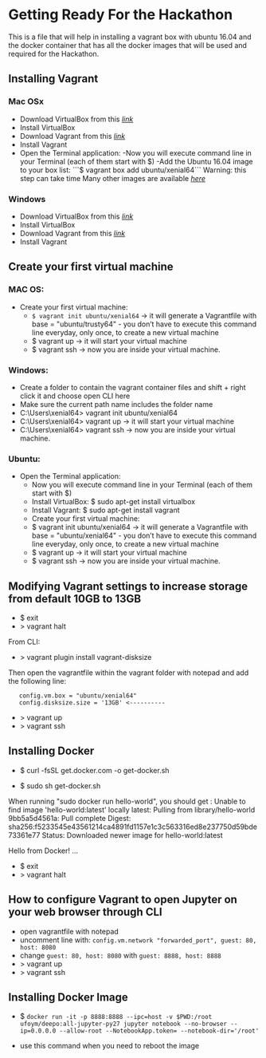 # Getting Ready For the Hackathon

This is a file that will help in installing a vagrant box with ubuntu 16.04 and the docker container that has all the docker images that will be used and required for the Hackathon.

## Installing Vagrant 

### Mac OSx
- Download VirtualBox from this [*link*](https://www.virtualbox.org/wiki/Downloads)
- Install VirtualBox
- Download Vagrant from this [*link*](https://www.vagrantup.com/downloads.html)
- Install Vagrant
- Open the Terminal application:
  -Now you will execute command line in your Terminal (each of them start with $)
  -Add the Ubuntu 16.04 image to your box list: ```$ vagrant box add ubuntu/xenial64``` Warning: this step can take time
Many other images are available [*here*](https://app.vagrantup.com/boxes/search)

### Windows
- Download VirtualBox from this [*link*](https://intranet.hbtn.io/rltoken/Z2roTuyhhdPF0CnohrZQIw)
- Install VirtualBox
- Download Vagrant from this [*link*](https://intranet.hbtn.io/rltoken/0WSgWVLsNmTFDTgwy1Xg1Q)
- Install Vagrant

## Create your first virtual machine

### MAC OS:
- Create your first virtual machine:
  - ```$ vagrant init ubuntu/xenial64``` -> it will generate a Vagrantfile with base = "ubuntu/trusty64" - you don’t have to execute this command line everyday, only once, to create a new virtual machine 
  - $ vagrant up -> it will start your virtual machine 
  - $ vagrant ssh -> now you are inside your virtual machine. 

### Windows:
- Create a folder to contain the vagrant container files and shift + right click it and choose open CLI here
- Make sure the current path name includes the folder name
- C:\Users\xenial64> vagrant init ubuntu/xenial64 
- C:\Users\xenial64> vagrant up -> it will start your virtual machine 
- C:\Users\xenial64> vagrant ssh -> now you are inside your virtual machine. 

### Ubuntu:
- Open the Terminal application:
  - Now you will execute command line in your Terminal (each of them start with $)
  - Install VirtualBox: $ sudo apt-get install virtualbox
  - Install Vagrant: $ sudo apt-get install vagrant
  - Create your first virtual machine:
  - $ vagrant init ubuntu/xenial64 -> it will generate a Vagrantfile with base = "ubuntu/xenial64" - you don’t have to execute this command line everyday, only once, to create a new virtual machine
  - $ vagrant up -> it will start your virtual machine
  - $ vagrant ssh -> now you are inside your virtual machine.

## Modifying Vagrant settings to increase storage from default 10GB to 13GB

- $ exit
- \> vagrant halt

From CLI:
- \> vagrant plugin install vagrant-disksize

Then open the vagrantfile within the vagrant folder with notepad and add the following line:
```
   config.vm.box = "ubuntu/xenial64"
   config.disksize.size = '13GB' <----------
```
- \> vagrant up 
- \> vagrant ssh

## Installing Docker

- $ curl -fsSL get.docker.com -o get-docker.sh

- $ sudo sh get-docker.sh

When running "sudo docker run hello-world", you should get :
Unable to find image 'hello-world:latest' locally
latest: Pulling from library/hello-world
9bb5a5d4561a: Pull complete
Digest: sha256:f5233545e43561214ca4891fd1157e1c3c563316ed8e237750d59bde73361e77
Status: Downloaded newer image for hello-world:latest

Hello from Docker!
...

- $ exit
- \> vagrant halt

## How to configure Vagrant to open Jupyter on your web browser through CLI
- open vagrantfile with notepad
- uncomment line with: ```config.vm.network "forwarded_port", guest: 80, host: 8080```
- change ```guest: 80, host: 8080``` with ```guest: 8888, host: 8888```
- \> vagrant up
- \> vagrant ssh

## Installing Docker Image
- $ ```docker run -it -p 8888:8888 --ipc=host -v $PWD:/root ufoym/deepo:all-jupyter-py27 jupyter notebook --no-browser --ip=0.0.0.0 --allow-root --NotebookApp.token= --notebook-dir='/root'```

- use this command when you need to reboot the image 

